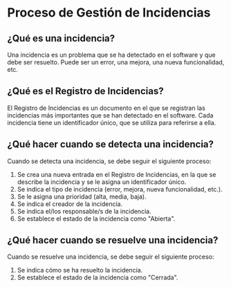 # Proceso de Gestión de Incidencias

## ¿Qué es una incidencia?

Una incidencia es un problema que se ha detectado en el software y que debe ser resuelto. Puede ser un error, una mejora, una nueva funcionalidad, etc.

## ¿Qué es el Registro de Incidencias?

El Registro de Incidencias es un documento en el que se registran las incidencias más importantes que se han detectado en el software. Cada incidencia tiene un identificador único, que se utiliza para referirse a ella.

## ¿Qué hacer cuando se detecta una incidencia?

Cuando se detecta una incidencia, se debe seguir el siguiente proceso:

1. Se crea una nueva entrada en el Registro de Incidencias, en la que se describe la incidencia y se le asigna un identificador único.
2. Se indica el tipo de incidencia (error, mejora, nueva funcionalidad, etc.).
3. Se le asigna una prioridad (alta, media, baja).
4. Se indica el creador de la incidencia.
5. Se indica el/los responsable/s de la incidencia.
6. Se establece el estado de la incidencia como "Abierta".

## ¿Qué hacer cuando se resuelve una incidencia?

Cuando se resuelve una incidencia, se debe seguir el siguiente proceso:

1. Se indica cómo se ha resuelto la incidencia.
2. Se establece el estado de la incidencia como "Cerrada".
